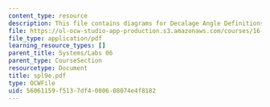 ```yaml
---
content_type: resource
description: This file contains diagrams for Decalage Angle Definitions.
file: https://ol-ocw-studio-app-production.s3.amazonaws.com/courses/16-01-unified-engineering-i-ii-iii-iv-fall-2005-spring-2006/56061159f5137df4000608074e4f8182_spl9e.pdf
file_type: application/pdf
learning_resource_types: []
parent_title: Systems/Labs 06
parent_type: CourseSection
resourcetype: Document
title: spl9e.pdf
type: OCWFile
uid: 56061159-f513-7df4-0006-08074e4f8182
---
```

